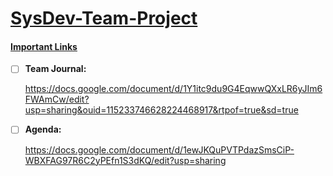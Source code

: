 # <u>SysDev-Team-Project</u>
#### <u>Important Links</u>

- [ ] **Team Journal:**

  https://docs.google.com/document/d/1Y1itc9du9G4EqwwQXxLR6yJIm6FWAmCw/edit?usp=sharing&ouid=115233746628224468917&rtpof=true&sd=true

- [ ] **Agenda:** 

  https://docs.google.com/document/d/1ewJKQuPVTPdazSmsCiP-WBXFAG97R6C2yPEfn1S3dKQ/edit?usp=sharing
